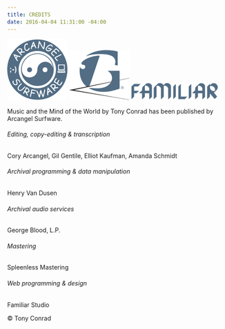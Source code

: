 ```yaml
---
title: CREDITS
date: 2016-04-04 11:31:00 -04:00
---
```


![Arcangel Surfware](/images/arcangel.svg)
![George Blood, L.P.](/images/george-blood.svg)
![Familiar Studio](/images/familiar.svg)

Music and the Mind of the World by Tony Conrad has been published by Arcangel Surfware.

###### Editing, copy-editing & transcription
Cory Arcangel, Gil Gentile, Elliot Kaufman, Amanda Schmidt

###### Archival programming & data manipulation
Henry Van Dusen 

###### Archival audio services
George Blood, L.P.

###### Mastering
Spleenless Mastering

###### Web programming & design
Familiar Studio 

© Tony Conrad